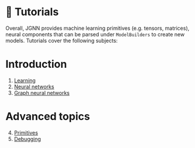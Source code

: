 # :dart: Tutorials
Overall, JGNN provides machine learning primitives (e.g. tensors, matrices),
neural components that can be parsed under `ModelBuilders` to create
new models. 
Tutorials cover the following subjects:

# Introduction
1. [Learning](tutorials/Learning.md)
2. [Neural networks](tutorials/NN.md)
3. [Graph neural networks](tutorials/GNN.md)

# Advanced topics
4. [Primitives](tutorials/Primitives.md)
5. [Debugging](tutorials/Debugging.md)
